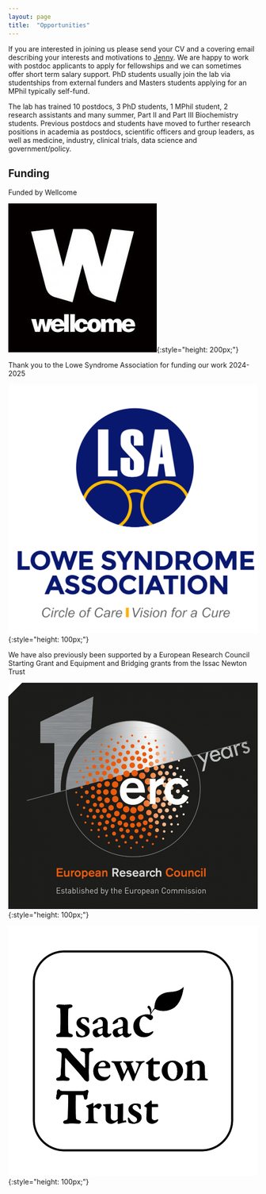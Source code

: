 ```yaml
---
layout: page
title:  "Opportunities"
---
```


If you are interested in joining us please send your CV and a covering email describing your interests and motivations to [Jenny](mailto:jlg38@cam.ac.uk). We are happy to work with postdoc applicants to apply for fellowships and we can sometimes offer short term salary support. PhD students usually join the lab via studentships from external funders and Masters students applying for an MPhil typically self-fund. 

The lab has trained 10 postdocs, 3 PhD students, 1 MPhil student, 2 research assistants and many summer, Part II and Part III Biochemistry students. Previous postdocs and students have moved to further research positions in academia as postdocs, scientific officers and group leaders, as well as medicine, industry, clinical trials, data science and government/policy.


Funding
-------

Funded by Wellcome

![Wellcome Logo](images/wellcome.jpg){:style="height: 200px;"}

Thank you to the Lowe Syndrome Association for funding our work 2024-2025

![LSA Logo](images/LSAlogo.jpg){:style="height: 100px;"}

We have also previously been supported by a European Research Council Starting Grant and Equipment and Bridging grants from the Issac Newton Trust

![ERC Logo](images/erc.jpg){:style="height: 100px;"}

![INT Logo](images/INTwordapple.png){:style="height: 100px;"}

